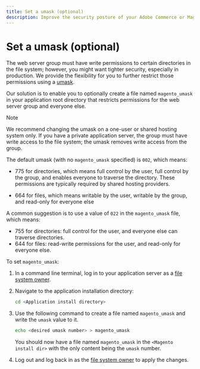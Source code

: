 ```yaml
---
title: Set a umask (optional)
description: Improve the security posture of your Adobe Commerce or Magento Open Source on-premises installation by restricting file system permissions.
---
```


# Set a umask (optional)

The web server group must have write permissions to certain directories in the file system; however, you might want tighter security, especially in production. We provide the flexibility for you to further restrict those permissions using a [umask](https://www.cyberciti.biz/tips/understanding-linux-unix-umask-value-usage.html).

Our solution is to enable you to optionally create a file named `magento_umask` in your application root directory that restricts permissions for the web server group and everyone else.

>[!NOTE]
>
>We recommend changing the umask on a one-user or shared hosting system only. If you have a private application server, the group must have write access to the file system; the umask removes write access from the group.

The default umask (with no `magento_umask` specified) is `002`, which means:

*  775 for directories, which means full control by the user, full control by the group, and enables everyone to traverse the directory. These permissions are typically required by shared hosting providers.

*  664 for files, which means writable by the user, writable by the group, and read-only for everyone else

A common suggestion is to use a value of `022` in the `magento_umask` file, which means:

*  755 for directories: full control for the user, and everyone else can traverse directories.
*  644 for files: read-write permissions for the user, and read-only for everyone else.

To set `magento_umask`:

1. In a command line terminal, log in to your application server as a [file system owner](../prerequisites/file-system/overview.md).
1. Navigate to the application installation directory:

   ```bash
   cd <Application install directory>
   ```

1. Use the following command to create a file named `magento_umask` and write the `umask` value to it.

   ```bash
   echo <desired umask number> > magento_umask
   ```

   You should now have a file named `magento_umask` in the `<Magento install dir>` with the only content being the `umask` number.

1. Log out and log back in as the [file system owner](../prerequisites/file-system/overview.md) to apply the changes.
